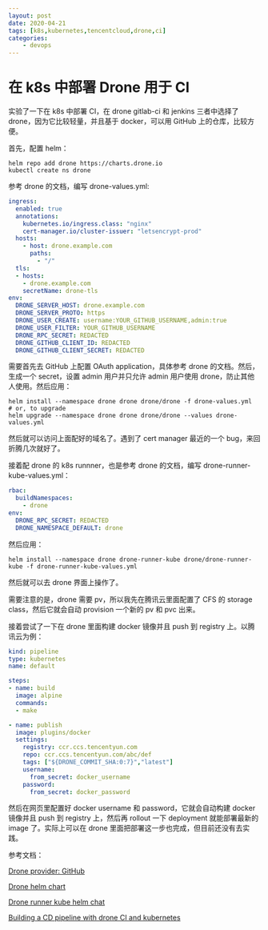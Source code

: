 ```yaml
---
layout: post
date: 2020-04-21
tags: [k8s,kubernetes,tencentcloud,drone,ci]
categories:
    - devops
---
```


# 在 k8s 中部署 Drone 用于 CI

实验了一下在 k8s 中部署 CI，在 drone gitlab-ci 和 jenkins 三者中选择了 drone，因为它比较轻量，并且基于 docker，可以用 GitHub 上的仓库，比较方便。

首先，配置 helm：

```shell
helm repo add drone https://charts.drone.io
kubectl create ns drone
```

参考 drone 的文档，编写 drone-values.yml:

```yaml
ingress:
  enabled: true
  annotations:
    kubernetes.io/ingress.class: "nginx"
    cert-manager.io/cluster-issuer: "letsencrypt-prod"
  hosts:
    - host: drone.example.com
      paths:
        - "/"
  tls:
  - hosts:
    - drone.example.com
    secretName: drone-tls
env:
  DRONE_SERVER_HOST: drone.example.com
  DRONE_SERVER_PROTO: https
  DRONE_USER_CREATE: username:YOUR_GITHUB_USERNAME,admin:true
  DRONE_USER_FILTER: YOUR_GITHUB_USERNAME
  DRONE_RPC_SECRET: REDACTED
  DRONE_GITHUB_CLIENT_ID: REDACTED
  DRONE_GITHUB_CLIENT_SECRET: REDACTED
```

需要首先去 GitHub 上配置 OAuth application，具体参考 drone 的文档。然后，生成一个 secret，设置 admin 用户并只允许 admin 用户使用 drone，防止其他人使用。然后应用：

```shell
helm install --namespace drone drone drone/drone -f drone-values.yml
# or, to upgrade
helm upgrade --namespace drone drone drone/drone --values drone-values.yml 
```

然后就可以访问上面配好的域名了。遇到了 cert manager 最近的一个 bug，来回折腾几次就好了。

接着配 drone 的 k8s runnner，也是参考 drone 的文档，编写 drone-runner-kube-values.yml：

```yml
rbac:
  buildNamespaces:
    - drone
env:
  DRONE_RPC_SECRET: REDACTED
  DRONE_NAMESPACE_DEFAULT: drone
```

然后应用：

```shell
helm install --namespace drone drone-runner-kube drone/drone-runner-kube -f drone-runner-kube-values.yml
```

然后就可以去 drone 界面上操作了。

需要注意的是，drone 需要 pv，所以我先在腾讯云里面配置了 CFS 的 storage class，然后它就会自动 provision 一个新的 pv 和 pvc 出来。

接着尝试了一下在 drone 里面构建 docker 镜像并且 push 到 registry 上。以腾讯云为例：

```yml
kind: pipeline
type: kubernetes
name: default

steps:
- name: build
  image: alpine
  commands:
  - make

- name: publish
  image: plugins/docker
  settings:
    registry: ccr.ccs.tencentyun.com
    repo: ccr.ccs.tencentyun.com/abc/def
    tags: ["${DRONE_COMMIT_SHA:0:7}","latest"]
    username:
      from_secret: docker_username
    password:
      from_secret: docker_password
```

然后在网页里配置好 docker username 和 password，它就会自动构建 docker 镜像并且 push 到 registry 上，然后再 rollout 一下 deployment 就能部署最新的 image 了。实际上可以在 drone 里面把部署这一步也完成，但目前还没有去实践。



参考文档：

[Drone provider: GitHub](https://docs.drone.io/server/provider/github/)

[Drone helm chart](https://github.com/drone/charts/blob/master/charts/drone/docs/install.md)

[Drone runner kube helm chat](https://github.com/drone/charts/blob/master/charts/drone-runner-kube/docs/install.md)

[Building a CD pipeline with drone CI and kubernetes](https://www.magalix.com/blog/building-a-cd-pipeline-with-drone-ci-and-kubernetes)